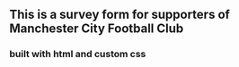 ## This is a survey form for supporters of Manchester City Football Club
### built with html and custom css

